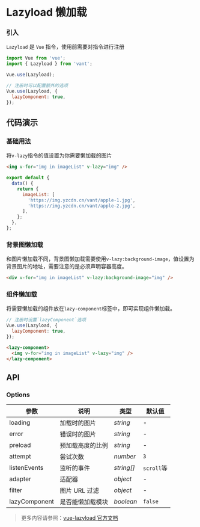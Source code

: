 # Lazyload 懒加载

### 引入

`Lazyload` 是 `Vue` 指令，使用前需要对指令进行注册

```js
import Vue from 'vue';
import { Lazyload } from 'vant';

Vue.use(Lazyload);

// 注册时可以配置额外的选项
Vue.use(Lazyload, {
  lazyComponent: true,
});
```

## 代码演示

### 基础用法

将`v-lazy`指令的值设置为你需要懒加载的图片

```html
<img v-for="img in imageList" v-lazy="img" />
```

```js
export default {
  data() {
    return {
      imageList: [
        'https://img.yzcdn.cn/vant/apple-1.jpg',
        'https://img.yzcdn.cn/vant/apple-2.jpg',
      ],
    };
  },
};
```

### 背景图懒加载

和图片懒加载不同，背景图懒加载需要使用`v-lazy:background-image`，值设置为背景图片的地址，需要注意的是必须声明容器高度。

```html
<div v-for="img in imageList" v-lazy:background-image="img" />
```

### 组件懒加载

将需要懒加载的组件放在`lazy-component`标签中，即可实现组件懒加载。

```js
// 注册时设置`lazyComponent`选项
Vue.use(Lazyload, {
  lazyComponent: true,
});
```

```html
<lazy-component>
  <img v-for="img in imageList" v-lazy="img" />
</lazy-component>
```

## API

### Options

| 参数          | 说明             | 类型       | 默认值     |
| ------------- | ---------------- | ---------- | ---------- |
| loading       | 加载时的图片     | _string_   | -          |
| error         | 错误时的图片     | _string_   | -          |
| preload       | 预加载高度的比例 | _string_   | -          |
| attempt       | 尝试次数         | _number_   | `3`        |
| listenEvents  | 监听的事件       | _string[]_ | `scroll`等 |
| adapter       | 适配器           | _object_   | -          |
| filter        | 图片 URL 过滤    | _object_   | -          |
| lazyComponent | 是否能懒加载模块 | _boolean_  | `false`    |

> 更多内容请参照：[vue-lazyload 官方文档](https://github.com/hilongjw/vue-lazyload)

